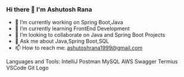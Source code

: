 ### Hi there 👋 I'm Ashutosh Rana

- 🔭 I’m currently working on Spring Boot,Java
- 🌱 I’m currently learning FrontEnd Development
- 👯 I’m looking to collaborate on Java and Spring Boot Projects
- 💬 Ask me about Java,Spring Boot,SQL
- 📫 How to reach me: ashutoshrana1999@gmail.com

Languages and Tools:
IntelliJ Postman MySQL AWS Swagger Termius VSCode Git Logo

